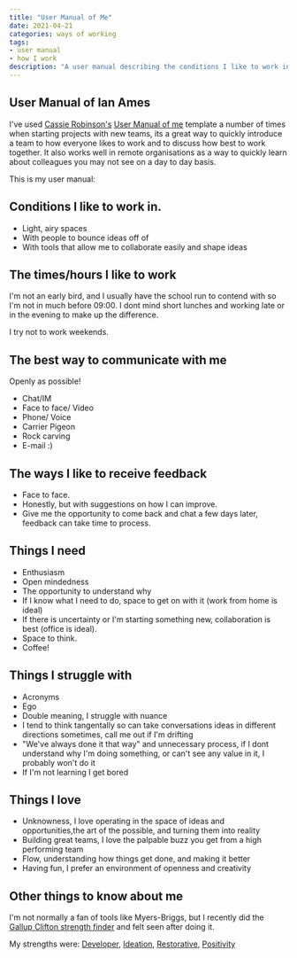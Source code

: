 ```yaml
---
title: "User Manual of Me"
date: 2021-04-21
categories: ways of working
tags:
- user manual
- how I work
description: "A user manual describing the conditions I like to work in, I use this format when starting new teams so everyone knows how everyone else likes to work and we can work out our ways of working to suit."
---
```

## User Manual of Ian Ames

I've used [Cassie Robinson's](https://medium.com/@cassierobinson) [User Manual of me](https://medium.com/@cassierobinson/a-user-manual-for-me-d3a851fbc694) template a number of times when starting projects with new teams, its a great way to quickly introduce a team to how everyone likes to work and to discuss how best to work together. It also works well in remote organisations as a way to quickly learn about colleagues you may not see on a day to day basis. 

This is my user manual:

## Conditions I like to work in.

- Light, airy spaces
- With people to bounce ideas off of
- With tools that allow me to collaborate easily and shape ideas

## The times/hours I like to work

I'm not an early bird, and I usually have the school run to contend with so I'm not in much before 09:00. I dont mind short lunches and working late or in the evening to make up the difference.

I try not to work weekends.

## The best way to communicate with me 

Openly as possible!

- Chat/IM
- Face to face/ Video
- Phone/ Voice
- Carrier Pigeon
- Rock carving
- E-mail :)

## The ways I like to receive feedback

- Face to face.
- Honestly, but with suggestions on how I can improve.
- Give me the opportunity to come back and chat a few days later, feedback can take time to process.

## Things I need

- Enthusiasm
- Open mindedness
- The opportunity to understand why
- If I know what I need to do, space to get on with it (work from home is ideal)
- If there is uncertainty or I'm starting something new, collaboration is best (office is ideal).
- Space to think.
- Coffee!

## Things I struggle with

- Acronyms
- Ego
- Double meaning, I struggle with nuance
- I tend to think tangentally so can take conversations ideas in different directions sometimes, call me out if I'm drifting
- "We've always done it that way" and unnecessary process, if I dont understand why I'm doing something, or can't see any value in it, I probably won't do it
- If I'm not learning I get bored

## Things I love

- Unknowness, I love operating in the space of ideas and opportunities,the art of the possible, and turning them into reality
- Building great teams, I love the palpable buzz you get from a high performing team
- Flow, understanding how things get done, and making it better
- Having fun, I prefer an environment of openness and creativity


## Other things to know about me

I'm not normally a fan of tools like Myers-Briggs, but I recently did the [Gallup Clifton strength finder](https://www.gallup.com/cliftonstrengths/en/home.aspx) and felt seen after doing it. 

My strengths were:
[Developer](https://www.gallup.com/cliftonstrengths/en/252224/developer-theme.aspx),
[Ideation](https://www.gallup.com/cliftonstrengths/en/252260/ideation-theme.aspx),
[Restorative](https://www.gallup.com/cliftonstrengths/en/252323/restorative-theme.aspx),
[Positivity](https://www.gallup.com/cliftonstrengths/en/252305/positivity-theme.aspx)



